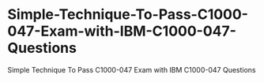 # Simple-Technique-To-Pass-C1000-047-Exam-with-IBM-C1000-047-Questions
Simple Technique To Pass C1000-047 Exam with IBM C1000-047 Questions
